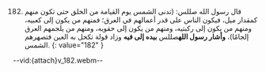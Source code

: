 182. قال رسول الله صللس: (تدنى الشمس يوم القيامة من الخلق حتى تكون منهم كمقدار ميل، فيكون الناس على قدر أعمالهم في العرق؛ فمنهم من يكون إلى كعبيه، ومنهم من يكون إلى ركبتيه، ومنهم من يكون إلى حقويه، ومنهم من يلجمهم العرق إلجامًا)، **وأشار رسول الله**صللس **بيده إلى فيه** وزاد قولة تكحل به العين فتصهرهم الشمس.
{: value="182" }

--vid:{attach}v_182.webm--
